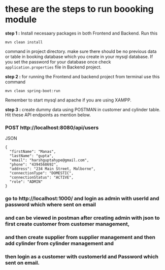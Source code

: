 # these are the steps to run boooking module

**step 1 :**
Install necesaary packages in both Frontend and Backend. Run this 
```
mvn clean install
```
command in project directory. make sure there should be no previous data or table in booking database which you create in your mysql database. If you set the password for your database once check ```application.properties``` file in Backend project.

**step 2 :**
for running the Frontend and backend project from terminal use this command 
```
mvn clean spring-boot:run
```
Remember to start mysql and apache if you are using XAMPP.

**step 3 :**
create dummy data using POSTMAN in customer and cylinder table. Hit these API endpoints as mention below.
### POST http://localhost:8080/api/users
JSON
```
{
  "firstName": "Manas",
  "lastName": "gupta",
  "email": "harshguptahype@gmail.com",
  "phone": "4394568692",
  "address": "234 Main Street, Malborne",
  "connectionType": "DOMESTIC",
  "connectionStatus": "ACTIVE",
  "role": "ADMIN"
}
```
### go to http://localhost:1000/ and login as admin with userId and password which where sent on email 
### and can be viewed in postman after creating admin with json to first create customer from customer management,
### and then create supplier from supplier management and then add cylinder from cylinder management and 
### then login as a customer with customerId and Password which sent on email.
